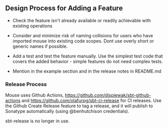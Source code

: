 ## Design Process for Adding a Feature

* Check the feature isn't already available or readily achievable with existing operations

* Consider and minimize risk of naming collisions for users who have imported mouse into existing code scopes. Dont use overly
short or generic names if possible.

* Add a test and test the feature manually. Use the simplest test code that covers the added behavior - simple features do not need complex tests.

* Mention in the example section and in the release notes in README.md

### Release Process

Mouse uses Github Actions, https://github.com/djspiewak/sbt-github-actions and https://github.com/olafurpg/sbt-ci-release for CI releases. Use the Github Create Release feature to tag a release, and it will publish to Sonatype automatically (using @benhutchison credentials).

sbt-release is no longer in use.

